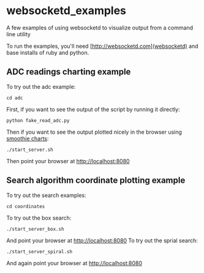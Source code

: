 # websocketd_examples
A few examples of using websocketd to visualize output from a command line utility

To run the examples, you'll need [http://websocketd.com](websocketd) and base installs of ruby and python.

## ADC readings charting example
To try out the adc example:

    cd adc
    
First, if you want to see the output of the script by running it directly:
    
    python fake_read_adc.py
    
Then if you want to see the output plotted nicely in the browser using [smoothie charts](http://smoothiecharts.org):
    
    ./start_server.sh

Then point your browser at [http://localhost:8080](http://localhost:8080)

## Search algorithm coordinate plotting example
To try out the search examples:

    cd coordinates

  To try out the box search:
    
    ./start_server_box.sh
    
  And point your browser at [http://localhost:8080](http://localhost:8080)
  To try out the sprial search:
  
    ./start_server_spiral.sh
 
  And again point your browser at [http://localhost:8080](http://localhost:8080)
  
